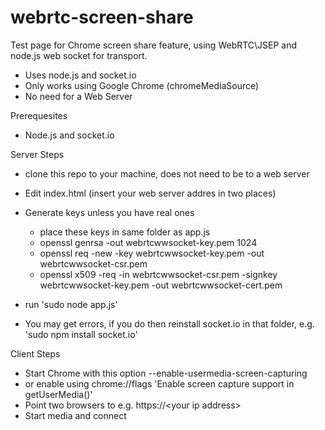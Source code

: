 webrtc-screen-share                                                                                                                                                                                                                  
===================

Test page for Chrome screen share feature, using WebRTC\JSEP and node.js web socket for transport.

- Uses node.js and socket.io
- Only works using Google Chrome  (chromeMediaSource)
- No need for a Web Server


Prerequesites

-  Node.js  and  socket.io


Server Steps 

- clone this repo to your machine, does not need to be to a web server
- Edit index.html (insert your web server addres in two places)

- Generate keys unless you have real ones
  - place these keys in same folder as app.js
  - openssl genrsa -out webrtcwwsocket-key.pem 1024
  - openssl req -new -key webrtcwwsocket-key.pem -out webrtcwwsocket-csr.pem
  - openssl x509 -req -in webrtcwwsocket-csr.pem -signkey webrtcwwsocket-key.pem -out webrtcwwsocket-cert.pem
- run   'sudo node app.js'
- You may get errors, if you do then reinstall socket.io in that folder, e.g. 'sudo npm install socket.io'


Client Steps

- Start Chrome with this option --enable-usermedia-screen-capturing   
-   or enable using  chrome://flags   'Enable screen capture support in getUserMedia()'
- Point two browsers to  e.g. https://\<your ip address\>
- Start media and connect

